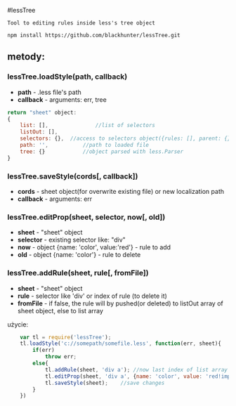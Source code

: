 #lessTree
```
Tool to editing rules inside less's tree object

npm install https://github.com/blackhunter/lessTree.git
```

## metody:

### lessTree.loadStyle(path, callback)
* **path** - .less file's path
* **callback** - arguments: err, tree

``` js
return "sheet" object:
{
	list: [],				//list of selectors
	listOut: [],
	selectors: {},	//access to selectors object({rules: [], parent: {}}) by selector
	path: '',			//path to loaded file
	tree: {}			//object parsed with less.Parser
}
```

### lessTree.saveStyle(cords[, callback])
* **cords** - sheet object(for overwrite existing file) or new localization path
* **callback** - arguments: err


### lessTree.editProp(sheet, selector, now[, old])
* **sheet** - "sheet" object
* **selector** - existing selector like: "div"
* **now** - object {name: 'color', value:'red'} - rule to add
* **old** - object {name: 'color'} - rule to delete


### lessTree.addRule(sheet, rule[, fromFile])
* **sheet** - "sheet" object
* **rule** - selector like 'div' or index of rule (to delete it)
* **fromFile** - if false, the rule will by pushed(or deleted) to listOut array of sheet object, else to list array


użycie:
``` js
	var tl = require('lessTree');
	tl.loadStyle('c://somepath/somefile.less', function(err, sheet){
		if(err)
			throw err;
		else{
			tl.addRule(sheet, 'div a');	//now last index of list array
			tl.editProp(sheet, 'div a', {name: 'color', value: 'red!important'});	//now have "color" prop
			tl.saveStyle(sheet);	//save changes
		}
	})
```
